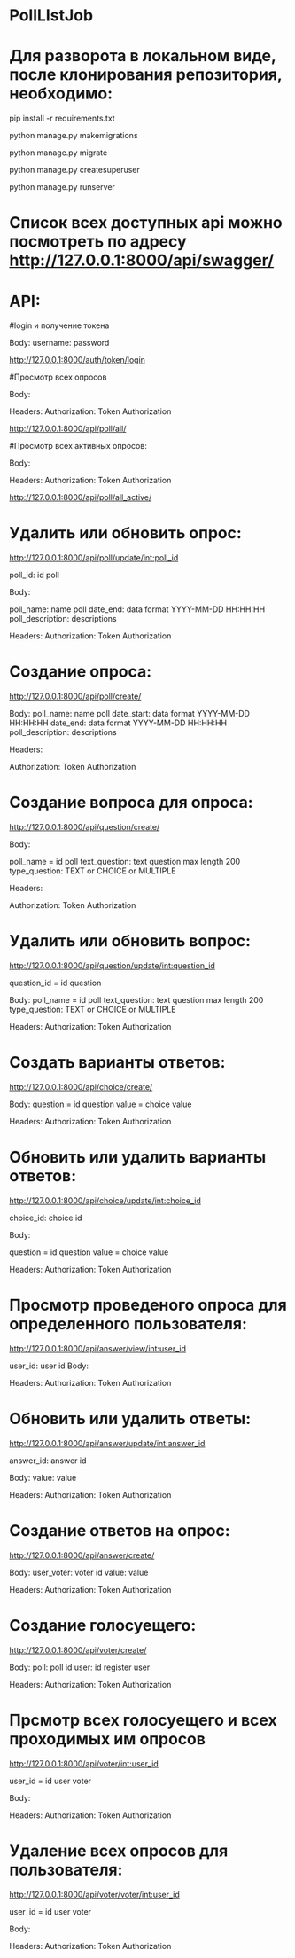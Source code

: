 # PollLIstJob

# Для разворота в локальном виде, после клонирования репозитория, необходимо:

pip install -r requirements.txt

python manage.py makemigrations

python manage.py migrate

python manage.py createsuperuser

python manage.py runserver


# Список всех доступных api можно посмотреть по адресу http://127.0.0.1:8000/api/swagger/

# API:

#login и получение токена

Body:
username:
password

http://127.0.0.1:8000/auth/token/login


#Просмотр всех опросов

Body:

Headers:
Authorization: Token Authorization

http://127.0.0.1:8000/api/poll/all/


#Просмотр всех активных опросов:

Body:

Headers:
Authorization: Token Authorization

http://127.0.0.1:8000/api/poll/all_active/


# Удалить или обновить опрос:

http://127.0.0.1:8000/api/poll/update/<int:poll_id>

poll_id: id poll

Body:

poll_name: name poll
date_end: data format YYYY-MM-DD HH:HH:HH
poll_description: descriptions

Headers:
Authorization: Token Authorization


# Создание опроса:

http://127.0.0.1:8000/api/poll/create/

Body:
poll_name: name poll
date_start: data format YYYY-MM-DD HH:HH:HH
date_end: data format YYYY-MM-DD HH:HH:HH
poll_description: descriptions

Headers:

Authorization: Token Authorization


# Создание вопроса для опроса:

http://127.0.0.1:8000/api/question/create/

Body:

poll_name = id poll
text_question: text question max length 200
type_question: TEXT or CHOICE or MULTIPLE

Headers:

Authorization: Token Authorization


# Удалить или обновить вопрос:

http://127.0.0.1:8000/api/question/update/<int:question_id>

question_id = id question

Body:
poll_name = id poll
text_question: text question max length 200
type_question: TEXT or CHOICE or MULTIPLE

Headers:
Authorization: Token Authorization


# Создать варианты ответов:

http://127.0.0.1:8000/api/choice/create/

Body:
question = id question
value = choice value

Headers:
Authorization: Token Authorization


# Обновить или удалить варианты ответов:

http://127.0.0.1:8000/api/choice/update/<int:choice_id>

choice_id: choice id

Body:

question = id question
value = choice value

Headers:
Authorization: Token Authorization


# Просмотр проведеного опроса для определенного пользователя:

http://127.0.0.1:8000/api/answer/view/<int:user_id>

user_id: user id
Body:


Headers:
Authorization: Token Authorization


# Обновить или удалить ответы:

http://127.0.0.1:8000/api/answer/update/<int:answer_id>

answer_id:  answer id

Body:
value: value

Headers:
Authorization: Token Authorization


# Создание ответов на опрос:

http://127.0.0.1:8000/api/answer/create/

Body:
user_voter:  voter id
value: value

Headers:
Authorization: Token Authorization


# Создание голосуещего:

http://127.0.0.1:8000/api/voter/create/

Body:
poll:  poll id
user: id register user

Headers:
Authorization: Token Authorization


# Прсмотр всех голосуещего и всех проходимых им опросов

http://127.0.0.1:8000/api/voter/<int:user_id>

user_id = id user voter

Body:

Headers:
Authorization: Token Authorization


# Удаление всех опросов для пользователя:

http://127.0.0.1:8000/api/voter/voter/<int:user_id>

user_id = id user voter

Body:

Headers:
Authorization: Token Authorization
